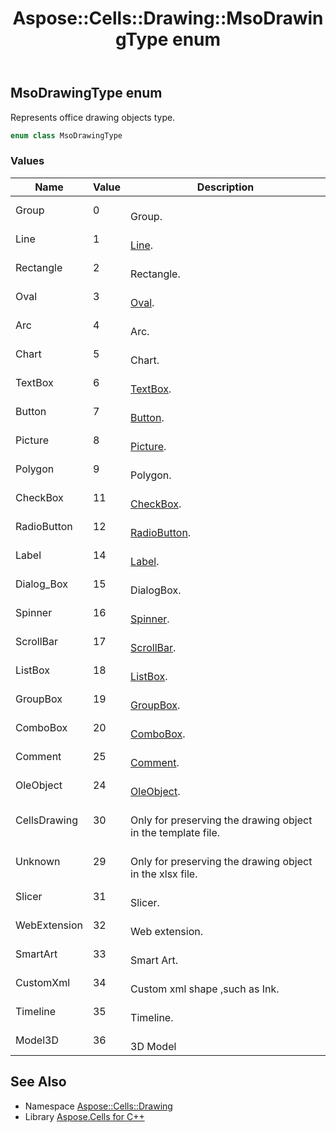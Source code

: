 ﻿---
title: Aspose::Cells::Drawing::MsoDrawingType enum
linktitle: MsoDrawingType
second_title: Aspose.Cells for C++ API Reference
description: 'Aspose::Cells::Drawing::MsoDrawingType enum. Represents office drawing objects type in C++.'
type: docs
weight: 10000
url: /cpp/aspose.cells.drawing/msodrawingtype/
---
## MsoDrawingType enum


Represents office drawing objects type.

```cpp
enum class MsoDrawingType
```

### Values

| Name | Value | Description |
| --- | --- | --- |
| Group | 0 | <br>Group. |
| Line | 1 | <br>[Line](../line/). |
| Rectangle | 2 | <br>Rectangle. |
| Oval | 3 | <br>[Oval](../oval/). |
| Arc | 4 | <br>Arc. |
| Chart | 5 | <br>Chart. |
| TextBox | 6 | <br>[TextBox](../textbox/). |
| Button | 7 | <br>[Button](../button/). |
| Picture | 8 | <br>[Picture](../picture/). |
| Polygon | 9 | <br>Polygon. |
| CheckBox | 11 | <br>[CheckBox](../checkbox/). |
| RadioButton | 12 | <br>[RadioButton](../radiobutton/). |
| Label | 14 | <br>[Label](../label/). |
| Dialog_Box | 15 | <br>DialogBox. |
| Spinner | 16 | <br>[Spinner](../spinner/). |
| ScrollBar | 17 | <br>[ScrollBar](../scrollbar/). |
| ListBox | 18 | <br>[ListBox](../listbox/). |
| GroupBox | 19 | <br>[GroupBox](../groupbox/). |
| ComboBox | 20 | <br>[ComboBox](../combobox/). |
| Comment | 25 | <br>[Comment](../../aspose.cells/comment/). |
| OleObject | 24 | <br>[OleObject](../oleobject/). |
| CellsDrawing | 30 | <br>Only for preserving the drawing object in the template file. |
| Unknown | 29 | <br>Only for preserving the drawing object in the xlsx file. |
| Slicer | 31 | <br>Slicer. |
| WebExtension | 32 | <br>Web extension. |
| SmartArt | 33 | <br>Smart Art. |
| CustomXml | 34 | <br>Custom xml shape ,such as Ink. |
| Timeline | 35 | <br>Timeline. |
| Model3D | 36 | <br>3D Model |

## See Also

* Namespace [Aspose::Cells::Drawing](../)
* Library [Aspose.Cells for C++](../../)

